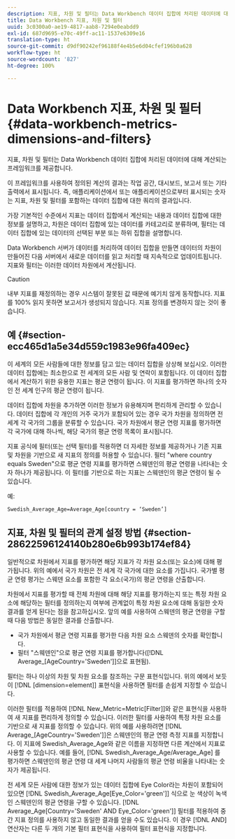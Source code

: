 ```yaml
---
description: 지표, 차원 및 필터는 Data Workbench 데이터 집합에 처리된 데이터에 대해 계산되는 프레임워크를 제공합니다.
title: Data Workbench 지표, 차원 및 필터
uuid: 3c0300a0-ae19-4817-aab8-7294e0eabdd9
exl-id: 687d9695-e70c-49ff-ac11-1537e6309e16
translation-type: ht
source-git-commit: d9df90242ef96188f4e4b5e6d04cfef196b0a628
workflow-type: ht
source-wordcount: '827'
ht-degree: 100%

---
```


# Data Workbench 지표, 차원 및 필터{#data-workbench-metrics-dimensions-and-filters}

지표, 차원 및 필터는 Data Workbench 데이터 집합에 처리된 데이터에 대해 계산되는 프레임워크를 제공합니다.

이 프레임워크를 사용하여 정의된 계산의 결과는 작업 공간, 대시보드, 보고서 또는 기타 출력에서 표시됩니다. 즉, 애플리케이션에서 또는 애플리케이션으로부터 표시되는 숫자는 지표, 차원 및 필터를 포함하는 데이터 집합에 대한 쿼리의 결과입니다.

가장 기본적인 수준에서 지표는 데이터 집합에서 계산되는 내용과 데이터 집합에 대한 정보를 설명하고, 차원은 데이터 집합에 있는 데이터를 카테고리로 분류하며, 필터는 데이터 집합에 있는 데이터의 선택된 부분 또는 하위 집합을 설명합니다.

Data Workbench 서버가 데이터를 처리하여 데이터 집합을 만들면 데이터의 차원이 만들어진 다음 서버에서 새로운 데이터를 읽고 처리할 때 지속적으로 업데이트됩니다. 지표와 필터는 이러한 데이터 차원에서 계산됩니다.

>[!CAUTION]
>
>내부 지표를 재정의하는 경우 시스템이 잘못된 값 때문에 예기치 않게 동작합니다. 지표를 100% 읽지 못하면 보고서가 생성되지 않습니다. 지표 정의를 변경하지 않는 것이 좋습니다.

## 예 {#section-ecc465d1a5e34d559c1983e96fa409ec}

이 세계의 모든 사람들에 대한 정보를 담고 있는 데이터 집합을 상상해 보십시오. 이러한 데이터 집합에는 최소한으로 전 세계의 모든 사람 및 연락이 포함됩니다. 이 데이터 집합에서 계산하기 위한 유용한 지표는 평균 연령이 됩니다. 이 지표를 평가하면 하나의 숫자인 전 세계 인구의 평균 연령이 됩니다.

데이터 집합에 차원을 추가하면 이러한 정보가 유용해지며 편리하게 관리할 수 있습니다. 데이터 집합에 각 개인의 거주 국가가 포함되어 있는 경우 국가 차원을 정의하면 전 세계 각 국가의 그룹을 분류할 수 있습니다. 국가 차원에서 평균 연령 지표를 평가하면 각 국가에 대해 하나씩, 해당 국가의 평균 연령 목록이 표시됩니다.

지표 공식에 필터(또는 선택 필터)를 적용하면 더 자세한 정보를 제공하거나 기존 지표 및 차원을 기반으로 새 지표의 정의를 허용할 수 있습니다. 필터 &quot;where country equals Sweden&quot;으로 평균 연령 지표를 평가하면 스웨덴인의 평균 연령을 나타내는 숫자 하나가 제공됩니다. 이 필터를 기반으로 하는 지표는 스웨덴인의 평균 연령이 될 수 있습니다.

예:

```
Swedish_Average_Age=Average_Age[country = ‘Sweden’]
```

## 지표, 차원 및 필터의 관계 설정 방법 {#section-28622596124140b280e6b993b174ef84}

일반적으로 차원에서 지표를 평가하면 해당 지표가 각 차원 요소(또는 요소)에 대해 평가됩니다. 위의 예에서 국가 차원은 전 세계 각 국가에 대한 요소를 가집니다. 국가별 평균 연령 평가는 스웨덴 요소를 포함한 각 요소(국가)의 평균 연령을 산출합니다.

차원에서 지표를 평가할 때 전체 차원에 대해 해당 지표를 평가하는지 또는 특정 차원 요소에 해당하는 필터를 정의하는지 여부에 관계없이 특정 차원 요소에 대해 동일한 숫자 결과를 얻게 된다는 점을 참고하십시오. 앞의 예를 사용하여 스웨덴의 평균 연령을 구할 때 다음 방법은 동일한 결과를 산출합니다.

* 국가 차원에서 평균 연령 지표를 평가한 다음 차원 요소 스웨덴의 숫자를 확인합니다.
* 필터 &quot;스웨덴인&quot;으로 평균 연령 지표를 평가합니다([!DNL Average_[AgeCountry=&#39;Sweden&#39;]]으로 표현됨).

필터는 하나 이상의 차원 및 차원 요소를 참조하는 구문 표현식입니다. 위의 예에서 보듯이 [!DNL [dimension=element]] 표현식을 사용하면 필터를 손쉽게 지정할 수 있습니다.

이러한 필터를 적용하여 [!DNL New_Metric=Metric[Filter]]와 같은 표현식을 사용하여 새 지표를 편리하게 정의할 수 있습니다. 이러한 필터를 사용하여 특정 차원 요소를 기반으로 새 지표를 정의할 수 있습니다. 위의 예를 사용하려면 [!DNL Average_[AgeCountry=&#39;Sweden&#39;]]은 스웨덴인의 평균 연령 측정 지표를 지정합니다. 이 지표에 Swedish_Average_Age와 같은 이름을 지정하면 다른 계산에서 지표로 사용할 수 있습니다. 예를 들어, [!DNL Swedish_Average_Age/Average_Age] 를 평가하면 스웨덴인의 평균 연령 대 세계 나머지 사람들의 평균 연령 비율을 나타내는 숫자가 제공됩니다.

전 세계 모든 사람에 대한 정보가 있는 데이터 집합에 Eye Color라는 차원이 포함되어 있으면 [!DNL Swedish_Average_Age[Eye_Color=&#39;green&#39;]] 식으로 눈 색상이 녹색인 스웨덴인의 평균 연령을 구할 수 있습니다. [!DNL Average_Age[Country=&#39;Sweden&#39; AND Eye_Color=&#39;green&#39;]] 필터를 적용하여 중간 지표 정의를 사용하지 않고 동일한 결과를 얻을 수도 있습니다. 이 경우 [!DNL AND] 연산자는 다른 두 개의 기본 필터 표현식을 사용하여 필터 표현식을 지정합니다.
